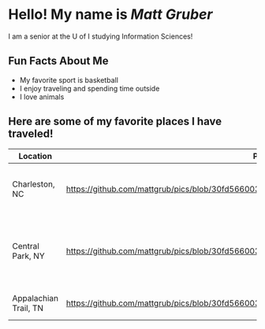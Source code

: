 # Hello! My name is *Matt Gruber*

I am a senior at the U of I studying Information Sciences!

## Fun Facts About Me
  * My favorite sport is basketball
  * I enjoy traveling and spending time outside
  * I love animals

## Here are some of my favorite places I have traveled!

| Location          | Picture                              | Description |
|------------------|--------------------------------------|-------------|
| Charleston, NC   | https://github.com/mattgrub/pics/blob/30fd566003b7eae168fad01baa5b75b5eee232c3/charleston.jpeg | This is my favorite place to go to the beach! |
| Central Park, NY | https://github.com/mattgrub/pics/blob/30fd566003b7eae168fad01baa5b75b5eee232c3/centralpark.jpeg | I went to New York last year for the first time and it was amazing. |
| Appalachian Trail, TN | https://github.com/mattgrub/pics/blob/30fd566003b7eae168fad01baa5b75b5eee232c3/tenn.jpeg | This hike was awesome!|

